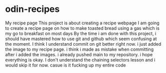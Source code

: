 # odin-recipes
My recipe page 
This project is about creating a recipe webpage 
I am going to create a recipe page on how to make toasted bread using a gas which is my go to breakfast on most days
By the time i am done with this project, i should have mastered how to use git and github which seem confusing at the moment.
I think I understand commit on git better right now.
i just added the image to my recipe page. i think i made as mistake when committing after i added the images. i already pushed main to my repository. i hope everything is okay.
I don't understand the chaining selectors lesson and i would skip it for now. casue is it fucking up my entire code